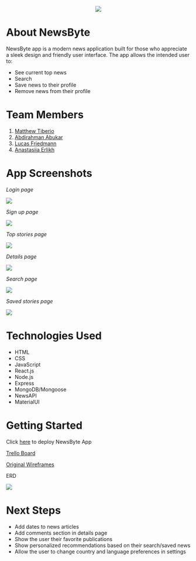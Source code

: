 <div align="center">

<img src="./public/logo.png"/>
</div>
</a>

# About NewsByte

NewsByte app is a modern news application built for those who appreciate a sleek design and friendly user interface. 
The app allows the intended user to:
* See current top news 
* Search  
* Save news to their profile
* Remove news from their profile

# Team Members
1. [Matthew Tiberio](https://github.com/matthewTiberio)
2. [Abdirahman Abukar](https://github.com/wadoichimoji)
3. [Lucas Friedmann](https://github.com/Lfreeds)
4. [Anastasiia Erlikh](https://github.com/aerlikh17)

# App Screenshots

_Login page_

<img src="./public/Login_Page.png"/>

_Sign up page_

<img src="./public/Sign_Up.png"/>

_Top stories page_

<img src="./public/Top_Stories.png"/>

_Details page_

<img src="./public/Details_Page.png"/>

_Search page_

<img src="./public/Search_Page.png"/>

_Saved stories page_

<img src="./public/Saved_Stories.png"/>

# Technologies Used

* HTML
* CSS 
* JavaScript
* React.js
* Node.js
* Express
* MongoDB/Mongoose
* NewsAPI
* MaterialUI

# Getting Started

Click [here](https://news-byte-app.herokuapp.com/) to deploy NewsByte App

[Trello Board](https://trello.com/b/XqvhUQm4/project-4)

[Original Wireframes](https://www.figma.com/file/UNuZ3KK6zjoWYg6J1SEhmV/News-App?node-id=0%3A1&t=oOyYaz6fqUTFi0ME-1)

ERD 

<img src="./public/News_App_ERD.png">

# Next Steps
* Add dates to news articles
* Add comments section in details page
* Show the user their favorite publications
* Show personalized recommendations based on their search/saved news
* Allow the user to change country and language preferences in settings

